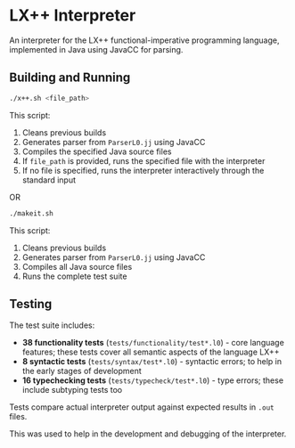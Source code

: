 # LX++ Interpreter

An interpreter for the LX++ functional-imperative programming language, implemented in Java using JavaCC for parsing.

## Building and Running

```bash
./x++.sh <file_path>
```

This script:
1. Cleans previous builds
2. Generates parser from `ParserL0.jj` using JavaCC
3. Compiles the specified Java source files
4. If `file_path` is provided, runs the specified file with the interpreter
5. If no file is specified, runs the interpreter interactively through the standard input

OR

```bash
./makeit.sh
```

This script:
1. Cleans previous builds
2. Generates parser from `ParserL0.jj` using JavaCC
3. Compiles all Java source files
4. Runs the complete test suite

## Testing

The test suite includes:
- **38 functionality tests** (`tests/functionality/test*.l0`) - core language features; these tests cover all semantic aspects of the language LX++
- **8 syntactic tests** (`tests/syntax/test*.l0`) - syntactic errors; to help in the early stages of development
- **16 typechecking tests** (`tests/typecheck/test*.l0`) - type errors; these include subtyping tests too

Tests compare actual interpreter output against expected results in `.out` files.

This was used to help in the development and debugging of the interpreter.